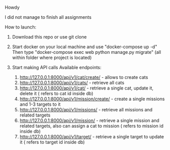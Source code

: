 Howdy

I did not manage to finish all assignments

How to launch:
1. Download this repo or use git clone 

2. Start docker on your local machine and use "docker-compose up -d" Then type "docker-compose exec web python manage.py migrate" (all within folder where project is located)

3. Start making API calls
   Available endpoints:
   1) http://127.0.0.1:8000/api/v1/cat/create/ - allows to create cats
   2) http://127.0.0.1:8000/api/v1/cats/ - retrieve all cats
   3) http://127.0.0.1:8000/api/v1/cat/<pk> - retrieve a single cat, update it, delete it (<pk> refers to cat id inside db)
   4) http://127.0.0.1:8000/api/v1/mission/create/ - create a single missions and 1-3 targets to it
   5) http://127.0.0.1:8000/api/v1/missions/ - retrieve all missions and related targets
   6) http://127.0.0.1:8000/api/v1/mission/<pk> - retrieve a single mission and related targets, also can assign a cat to mission (<pk> refers to mission id inside db)
   7) http://127.0.0.1:8000/api/v1/target/<pk> - retrieve a single target to update it (<pk> refers to target id inside db)

   

